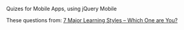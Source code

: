 Quizes for Mobile Apps, using jQuery Mobile

These questions from: [7 Major Learning Styles – Which One are You?](http://www.learndash.com/7-major-learning-styles-which-one-is-you/)
